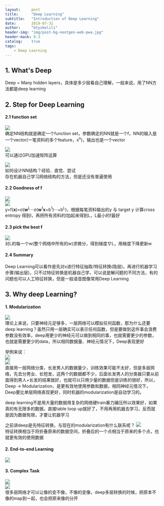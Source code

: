 ```yaml
---
layout:     post
title:      "Deep Learning"
subtitle:   "Introduction of Deep Learning"
date:       2019-07-31
author:     "btyzkelili"
header-img: "img/post-bg-nextgen-web-pwa.jpg"
header-mask: 0.3
catalog:    true
tags:
    - Deep Learning
---  
```

## 1. What's Deep
Deep = Many hidden layers，具体是多少层看自己理解，一般来说，用了NN方法都是deep learning

## 2. Step for Deep Learning
#### 2.1 function set
![](/img/lhy_ml/d-1.png)  
确定NN结构就是确定一个function set，参数确定的NN就是一个f，NN的输入是一个vector(一笔资料的多个feature，x<sup>n</sup>)，输出也是一个vector

![](/img/lhy_ml/d-2.png)  
可以通过GPU加速矩阵运算

![](/img/lhy_ml/d-3.png)  
如何设计NN结构？经验、直觉、尝试  
存在机器自己学习网络结构的方法，但是还没有普遍使用  

#### 2.2 Goodness of f
![](/img/lhy_ml/d-4.png)  
![](/img/lhy_ml/d-5.png)  
y=f(**x**)=σ(**w**<sup>L</sup>···σ(**w**<sup>1</sup>**x**+b<sup>1</sup>)···+b<sup>L</sup>)，根据每笔资料输出的y 与 target y 计算cross entropy 得到l，再把所有资料的l加起来得到L，L最小的f最好

#### 2.3 pick the best f
![](/img/lhy_ml/d-6.png)  
对L的每一个w(整个网络中所有的w)求微分，得到梯度∇L，用梯度下降更新w

#### 2.4 Summary
Deep Learning可以看作是先对x进行特征抽取/特征转换(隐层)，再进行机器学习步骤(输出层)，只不过特征转换是机器自己学，可以说是解问题的不同方法，有的问题也可以人工特征转换，但是一般语音图像常用Deep Learning

## 3. Why deep Learning?
#### 1. Modularization
![](/img/lhy_ml/why-0.png)  
理论上来说，只要神经元足够多，一层网络可以模拟任何函数，那为什么还要deep learning？虽然只用一层确实可以表示任何函数，但是要做到这件事会浪费参数没有效率，deep用更少的神经元可以做到相同的事，也就需要更少的参数，也就是需要更少的data，所以相同数据量、神经元情况下，Deep表现更好  

举例来说：  
![](/img/lhy_ml/why-1.png)  
![](/img/lhy_ml/why-2.png)  
直接用一层网络分类，长发男人的数据量少，训练效果可能不太好，但是多层网络，先去分男女、长短发，这两个的数据都不少，后面长发男人的分类器只要从前面得到男人+长发的结果就好，也就可以只用少量的数据但是训练的很好，所以，Deep -> Modularization，是更有效地使用参数和数据，相同神经元情况下，Deep要比单层网络表现更好，同时机器的modularization是自动学习的。

deep learning不是用大量的数据用复杂的网络硬train暴力碾压所以效果好，如果真的有无限多的数据，直接table loop up就好了，不用再用机器去学习，反而就是因为数据有限，才要让机器学习  

之前讲deep是先特征转换，与现在的modularization有什么联系呢？
![](/img/lhy_ml/why-3.png)  
特征转换相当于将折叠原来的数据空间，折叠后的一个点相当于原来的多个点，也就更有效的使用数据

#### 2. End-to-end Learning
![](/img/lhy_ml/why-4.png)  

#### 3. Complex Task
![](/img/lhy_ml/why-5.png)  
![](/img/lhy_ml/why-6.png)  
很多层网络才可以让像的变不像，不像的变像，deep多层转换的时候，把原本不像的map到一起，也会把原来像的分开

